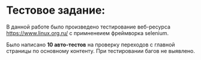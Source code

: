# Тестовое задание:

В данной работе было произведено тестирование веб-ресурса https://www.linux.org.ru/ с примненеием фреймворка selenium.

Было написано **10 авто-тестов** на проверку переходов с главной страницы по основному контенту. При тестировании багов не выявлено. 
